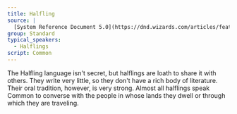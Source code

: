 ```yaml
---
title: Halfling
source: |
  [System Reference Document 5.0](https://dnd.wizards.com/articles/features/systems-reference-document-srd)
group: Standard
typical_speakers:
  - Halflings
script: Common
---
```


The Halfling language isn't secret, but halflings are loath to share it with others. They write very little, so they don't have a rich body of literature. Their oral tradition, however, is very strong. Almost all halflings speak Common to converse with the people in whose lands they dwell or through which they are traveling.
